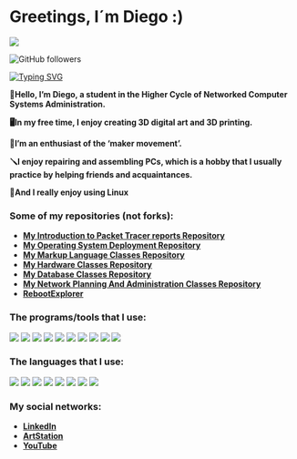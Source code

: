 # Greetings, I´m Diego :)

![](https://komarev.com/ghpvc/?username=DiegoPastrana25)

![GitHub followers](https://img.shields.io/github/followers/DiegoPastrana25)

[![Typing SVG](https://readme-typing-svg.demolab.com?font=Fira+Code&pause=1000&color=48D93C&random=false&width=485&height=58&lines=Network+Computer+Systems+Administration)](https://git.io/typing-svg)

**🛜Hello, I’m Diego, a student in the Higher Cycle of Networked Computer Systems Administration.**

**🖥️In my free time, I enjoy creating 3D digital art and 3D printing.**

**🔧I’m an enthusiast of the ‘maker movement’.**

**🪛I enjoy repairing and assembling PCs, which is a hobby that I usually practice by helping friends and acquaintances.**

**🐧And I really enjoy using Linux**



### Some of my repositories (not forks):

- **[My Introduction to Packet Tracer reports Repository](https://github.com/DiegoPastrana25/IntroductionToPacketTracerReports)**
- **[My Operating System Deployment Repository](https://github.com/DiegoPastrana25/OperatingSystemDeploymentClasses)**
- **[My Markup Language Classes Repository](https://github.com/DiegoPastrana25/MarkupLanguageClasses)**
- **[My Hardware Classes Repository](https://github.com/DiegoPastrana25/HardwareClasses)**
- **[My Database Classes Repository](https://github.com/DiegoPastrana25/DatabaseManagementClasses)**
- **[My Network Planning And Administration Classes Repository](https://github.com/DiegoPastrana25/NetworkPlanningAndAdministrationClasses)**
- **[RebootExplorer](https://github.com/DiegoPastrana25/RebootExplorer/tree/main)**



### The programs/tools that I use:

![](https://img.shields.io/badge/PACKET_TRACER-E3B339?style=for-the-badge)
![](https://img.shields.io/badge/VISUAL_STUDIO_CODE-0000FF?style=for-the-badge)
![](https://img.shields.io/badge/XAMPP-E34F26?style=for-the-badge)
![](https://img.shields.io/badge/VIRTUALBOX-64B5F6?style=for-the-badge)
![](https://img.shields.io/badge/BLENDER-FFA040?style=for-the-badge)
![](https://img.shields.io/badge/ORCASLICER-B6B6B6?style=for-the-badge)
![](https://img.shields.io/badge/GIMP-404040?style=for-the-badge)
![](https://img.shields.io/badge/DAVINCI_RESOLVE-14223F?style=for-the-badge)
![](https://img.shields.io/badge/LINUX_TERMINAL-763232?style=for-the-badge)
![](https://img.shields.io/badge/AI_TOOLS-66668E?style=for-the-badge)


### The languages that I use:

![](https://img.shields.io/badge/HTML5-E34F26?style=for-the-badge)
![](https://img.shields.io/badge/CSS3-1572B6?style=for-the-badge)
![](https://img.shields.io/badge/MYSQL-1F3438?style=for-the-badge)
![](https://img.shields.io/badge/JAVA-red?style=for-the-badge)
![](https://img.shields.io/badge/MaRKDOWN-000000?style=for-the-badge)
![](https://img.shields.io/badge/JAVASCRIPT-E1FA01?style=for-the-badge)
![](https://img.shields.io/badge/BOOTSTRAP-6501FA?style=for-the-badge)
![](https://img.shields.io/badge/TAILWIND-A8BFFF?style=for-the-badge)


### My social networks:

- **[LinkedIn](https://www.linkedin.com/in/diego-p-39b6802ab/)**
- **[ArtStation](https://www.artstation.com/diegopastrana)**
- **[YouTube](https://www.youtube.com/channel/UCWP-nYMKhNtOUQhX37dBJ-A)**
